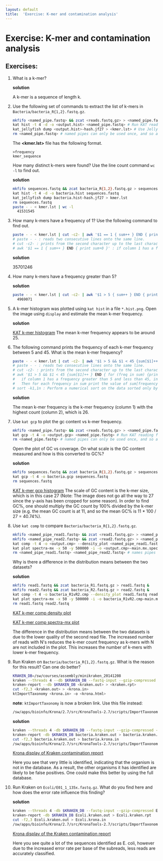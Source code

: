 ```yaml
---
layout: default
title:  'Exercise: K-mer and contamination analysis'
---
```


# Exercise: K-mer and contamination analysis

## Exercises:

1. What is a k-mer?

	**solution**
	
	A k-mer is a sequence of length k.

2. Use the following set of commands to extract the list of k-mers in `Bacteria/bacteria_R{1,2}.fastq.gz`.
	
	```bash
	mkfifo <named_pipe.fastq> && zcat <reads.fastq.gz> > <named_pipe.fastq> & # Make a named pipe and run in the background
	kat hist -t 4 -d -o <output.hist> <named_pipe.fastq> # Run KAT reading from the named pipe
	kat_jellyfish dump <output.hist>-hash.jf27 > <kmer.lst> # Use Jellyfish to print out a human readable list
	rm <named_pipe.fastq> # named pipes can only be used once, and so are removed after use.
	```
	The **<kmer.lst>** file has the following format.
	```
	>frequency
	kmer_sequence
	```
	How many distinct k-mers were found? Use the line count command `wc -l` to find out.

	**solution**
	
	```bash
	mkfifo sequences.fastq && zcat bacteria_R{1,2}.fastq.gz > sequences.fastq &
	kat hist -t 4 -d -o bacteria.hist sequences.fastq
	kat_jellyfish dump bacteria.hist-hash.jf27 > kmer.lst
	rm sequences.fastq
	paste - - < kmer.lst | wc -l
	  41531545
	```

3. How many k-mers have a frequency of 1?  Use the following command to find out.
	```bash
	paste - - < kmer.lst | cut -c2- | awk '$1 == 1 { sum++ } END { print sum+0 }'
	# paste - - : reads two consecutive lines onto the same line.
	# cut -c2- : prints from the second character up to the last character in a line.
	# awk '$1 == 1 { sum++ } END { print sum+0 }' : if column 1 has a frequency of 1, increase the variable "sum". Print the value of "sum" at the end.
	```
	
	**solution**
	
	35701246

4. How many k-mers have a frequency greater than 5?
	
	**solution**
	
	```bash
	paste - - < kmer.lst | cut -c2- | awk '$1 > 5 { sum++ } END { print sum+0 }'
	  4969071
	```

5. A k-mer histogram was plotted using `kat hist` in a file `*.hist.png`. Open the image using `display` and estimate the mean k-mer frequency.
	
	**solution**
	
	[KAT k-mer histogram](images/bacteria.hist.png)
	The mean k-mer frequency appears to be around 25.

6. The following command prints the frequency of each k-mer frequency between 5 and 45. What is the mean k-mer frequency?
	```bash
	paste - - < kmer.lst | cut -c2- | awk '$1 > 5 && $1 < 45 {sum[$1]++ } END { for (freq in sum) {print freq" "sum[freq]} }' | sort -k1,1n
	# paste - - : reads two consecutive lines onto the same line.
	# cut -c2- : prints from the second character up to the last character in a line.
	# awk '$1 > 5 && $1 < 45 {sum[$1]++ } END { for (freq in sum) {print freq" "sum[freq]} }' :
	# 	if column 1 has a frequency greater than 5 and less than 45, increase the value of the array "sum[frequency]" by 1.
	# 	Then for each frequency in sum print the value of sum[frequency] at the end.
	# sort -k1,1n : Perform a numerical sort on the data sorted only by column 1
	```
	
	**solution**
	
	The mean k-mer frequency is the k-mer frequency (column 1) with the highest count (column 2), which is 26.

7. Use `kat gcp` to plot the gc content vs k-mer frequency.
	```bash
	mkfifo <named_pipe.fastq> && zcat <reads.fastq.gz> > <named_pipe.fastq> & # Make a named pipe and run in the background
	kat gcp -t 4 -o <output.gcp> <named_pipe.fastq> # Run KAT reading from the named pipe
	rm <named_pipe.fastq> # named pipes can only be used once, and so are removed after use.
	```
	Open the plot of GC vs coverage. On what scale is the GC content measured and how is this converted to GC%?

	**solution**
	
	```bash
	mkfifo sequences.fastq && zcat bacteria_R{1,2}.fastq.gz > sequences.fastq &
	kat gcp -t 4 -o bacteria.gcp sequences.fastq
	rm sequences.fastq
	```
	
	[KAT k-mer gcp histogram](images/bacteria.gcp.mx.png)
	The scale of GC content is the k-mer size, which is in this case 27 (Note: The image
	does not go all the way to 27 since the y-axis has been cropped for some reason).
	In order to find GC%, one should multiply the GC count by 100% divided by the k-mer size
	(e.g. the mean GC count is at 11, and so the mean GC% is 11 * 100 / 27 = 40.74%). 	 

8. Use `kat comp` to compare `Bacteria/bacteria_R{1,2}.fastq.gz`.
	```bash
	mkfifo <named_pipe_read1.fastq> && zcat <read1.fastq.gz> > <named_pipe_read1.fastq> & # Make a named pipe for read 1 and run in background
	mkfifo <named_pipe_read2.fastq> && zcat <read2.fastq.gz> > <named_pipe_read2.fastq> & # Make a named pipe for read 2 and run in background
	kat comp -t 4 -o <output.cmp> --density_plot <named_pipe_read1.fastq> <named_pipe_read2.fastq> # run KAT on the named pipes and print a density plot
	kat plot spectra-mx -x 50 -y 500000 -i -o <output.cmp>-main.mx.spectra-mx.png <output.cmp>-main.mx # Make a spectra-mx plot
	rm <named_pipe_read1.fastq> <named_pipe_read2.fastq> # names pipes can only be used once, and so are removed after use
	```

	Why is there a difference in the distribution means between the two datasets?

	**solution**
	
	```bash
	mkfifo read1.fastq && zcat bacteria_R1.fastq.gz > read1.fastq &
	mkfifo read2.fastq && zcat bacteria_R2.fastq.gz > read2.fastq &
	kat comp -t 4 -o bacteria_R1vR2.cmp --density_plot read1.fastq read2.fastq
	kat plot spectra-mx -x 50 -y 500000 -i -o bacteria_R1vR2.cmp-main.mx.spectra-mx.png bacteria_R1vR2.cmp-main.mx
	rm read1.fastq read2.fastq
	```
	
	[KAT k-mer comp density plot](images/bacteria_R1vsR1.cmp-main.mx.density.png)
	
	[KAT k-mer comp spectra-mx plot](images/bacteria_R1vsR2.cmp-main.mx.spectra-mx.png)
	
	The difference in the distribution means between the two datasets is due to the lower quality
	of the second read file. The increased number of reads with N's reduces the k-mer count frequency
	as k-mers with N are not included in the plot. This increases the number of k-mers with
	lower k-mer frequency.

9. Run Kraken on `Bacteria/bacteria_R{1,2}.fastq.gz`. What is the reason for this result? Can one do better?
	```bash
	KRAKEN_DB=/sw/courses/assembly/minikraken_20141208
	kraken --threads 4 --db $KRAKEN_DB --fastq-input --gzip-compressed --paired <read_{1,2}.fastq.gz> > <kraken.out>
	kraken-report --db $KRAKEN_DB <kraken.out> > <kraken.rpt>
	cut -f2,3 <kraken.out> > <krona.in>
	ktImportTaxonomy <krona.in> -o <krona.html>
	```

	**note**: `ktImportTaxonomy` is now a broken link. Use this file instead:
	```bash
	/sw/apps/bioinfo/Krona/2.7/src/KronaTools-2.7/scripts/ImportTaxonomy.pl
	```

	**solution**
	
	```bash
	kraken --threads 4 -db $KRAKEN_DB --fastq-input --gzip-compressed --paired bacteria_R{1,2}.fastq.gz > bacteria.kraken.out
	kraken-report -db $KRAKEN_DB bacteria.kraken.out > bacteria.kraken.rpt
	cut -f2,3 bacteria.kraken.out > bacteria.krona.in
	/sw/apps/bioinfo/Krona/2.7/src/KronaTools-2.7/scripts/ImportTaxonomy.pl bacteria.krona.in -o bacteria.krona.html
	```
	
	[Krona display of Kraken contamination report](images/bacteria.kraken.svg)
	
	Here you see that very little is identified, indicating that the organism is not in the
	database. As a result, the other organisms it has identified are likely to be false positives.
	One could make this better by using the full database.

10. Run Kraken on `Ecoli/E01_1_135x.fastq.gz`. What do you find here and how does the error rate influence this finding?

	**solution**
	
	```bash
	kraken --threads 4 -db $KRAKEN_DB --fastq-input --gzip-compressed E01_1_135x.fastq.gz > Ecoli.kraken.out
	kraken-report -db $KRAKEN_DB Ecoli.kraken.out > Ecoli.kraken.rpt
	cut -f2,3 Ecoli.kraken.out > Ecoli.krona.in
	/sw/apps/bioinfo/Krona/2.7/src/KronaTools-2.7/scripts/ImportTaxonomy.pl Ecoli.krona.in -o Ecoli.krona.html
	```
	
	[Krona display of the Kraken contamination report](images/Ecoli.kraken.svg)
	
	Here you see quite a lot of the sequences identified as E. coli, however due to
	the increased error rate per base of the subreads, less reads are accurately classified.  
